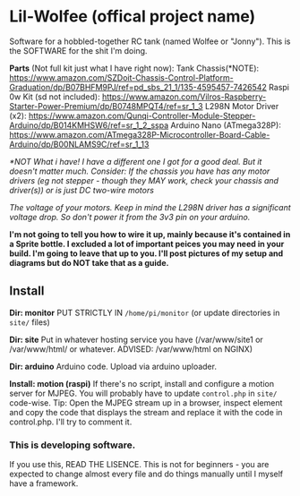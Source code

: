 # Lil-Wolfee (offical project name)
Software for a hobbled-together RC tank (named Wolfee or "Jonny").
This is the SOFTWARE for the shit I'm doing. 

**Parts** (Not full kit just what I have right now):
Tank Chassis(\*NOTE): https://www.amazon.com/SZDoit-Chassis-Control-Platform-Graduation/dp/B07BHFM9PJ/ref=pd_sbs_21_1/135-4595457-7426542
Raspi 0w Kit (sd not included): https://www.amazon.com/Vilros-Raspberry-Starter-Power-Premium/dp/B0748MPQT4/ref=sr_1_3
L298N Motor Driver (x2): https://www.amazon.com/Qunqi-Controller-Module-Stepper-Arduino/dp/B014KMHSW6/ref=sr_1_2_sspa
Arduino Nano (ATmega328P): https://www.amazon.com/ATmega328P-Microcontroller-Board-Cable-Arduino/dp/B00NLAMS9C/ref=sr_1_13

*\*NOT What i have! I have a different one I got for a good deal. But it doesn't matter much. 
Consider:
If the chassis you have has any motor drivers (eg not stepper - though they MAY work, check your chassis and driver(s)) or is just DC two-wire motors*

*The voltage of your motors. 
Keep in mind the L298N driver has a significant voltage drop. So don't power it from the 3v3 pin on your arduino.*

**I'm not going to tell you how to wire it up, mainly because it's contained in a Sprite bottle. I excluded a lot of important peices you may need in your build. I'm going to leave that up to you. I'll post pictures of my setup and diagrams but do NOT take that as a guide.**

## Install
**Dir: monitor**
PUT STRICTLY IN `/home/pi/monitor` (or update directories in `site/` files)

**Dir: site**
Put in whatever hosting service you have (/var/www/site1 or /var/www/html/ or whatever. ADVISED: /var/www/html on NGINX)

**Dir: arduino**
Arduino code. Upload via arduino uploader. 

**Install: motion (raspi)**
If there's no script, install and configure a motion server for MJPEG. You will probably have to update `control.php` in `site/` code-wise.
Tip: Open the MJPEG stream up in a browser, inspect element and copy the code that displays the stream and replace it with the code in control.php. I'll try to comment it.

### This is developing software.
If you use this, READ THE LISENCE. This is not for beginners - you are expected to change almost every file and do things manually until I myself have a framework.
